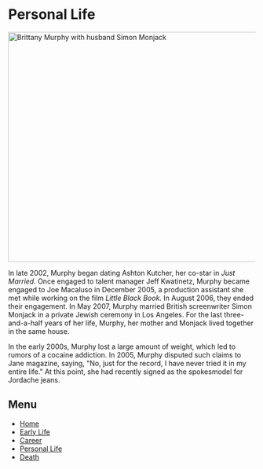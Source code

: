 <html>
<body>
  <main>
  <h1> Personal Life </h1>
  <img src="https://cdn.mamamia.com.au/wp/wp-content/uploads/2017/11/24142316/brittany-murphy-husabnd-600x468.jpg" alt="Brittany Murphy with husband Simon Monjack" width="600" height="468">
  <p>In late 2002, Murphy began dating Ashton Kutcher, her co-star in <i>Just Married.</i> Once engaged to talent manager Jeff Kwatinetz, Murphy became engaged to Joe Macaluso in December 2005, a production assistant she met while working on the film <i>Little Black Book.</i> In August 2006, they ended their engagement. In May 2007, Murphy married British screenwriter Simon Monjack in a private Jewish ceremony in Los Angeles. For the last three-and-a-half years of her life, Murphy, her mother and Monjack lived together in the same house.</p>

<p>In the early 2000s, Murphy lost a large amount of weight, which led to rumors of a cocaine addiction. In 2005, Murphy disputed such claims to Jane magazine, saying, "No, just for the record, I have never tried it in my entire life." At this point, she had recently signed as the spokesmodel for Jordache jeans.</p>
</main>
<h2>Menu</h2>
<nav>
     <ul>
       <li><a href="https://julesyann19.github.io/brittanymurphy.html">Home</a></li>
       <li><a href="https://julesyann19.github.io/brittanymurphy/earlylife.html">Early Life</a></li>
       <li><a href="https://julesyann19.github.io/brittanymurphy/career.html">Career</a></li>
       <li><a href="https://julesyann19.github.io/brittanymurphy/personallife.html">Personal Life</a></li>
       <li><a href="https://julesyann19.github.io/brittanymurphy/death.html">Death</a></li>
        
</ul>
</nav>
</body>
</html>


